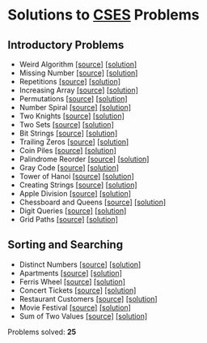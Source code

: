 # Solutions to [CSES](https://cses.fi/problemset/) Problems

## Introductory Problems

- Weird Algorithm
[[source]](https://cses.fi/problemset/task/1068) 
[[solution]](https://github.com/kantuni/CSES/blob/main/Introductory%20Problems/weird-algorithm.cpp)
- Missing Number
[[source]](https://cses.fi/problemset/task/1083) 
[[solution]](https://github.com/kantuni/CSES/blob/main/Introductory%20Problems/missing-number.cpp)
- Repetitions
[[source]](https://cses.fi/problemset/task/1069) 
[[solution]](https://github.com/kantuni/CSES/blob/main/Introductory%20Problems/repetitions.cpp)
- Increasing Array
[[source]](https://cses.fi/problemset/task/1094) 
[[solution]](https://github.com/kantuni/CSES/blob/main/Introductory%20Problems/increasing-array.cpp)
- Permutations
[[source]](https://cses.fi/problemset/task/1070) 
[[solution]](https://github.com/kantuni/CSES/blob/main/Introductory%20Problems/permutations-v2.cpp)
- Number Spiral
[[source]](https://cses.fi/problemset/task/1071) 
[[solution]](https://github.com/kantuni/CSES/blob/main/Introductory%20Problems/number-spiral.cpp)
- Two Knights
[[source]](https://cses.fi/problemset/task/1072) 
[[solution]](https://github.com/kantuni/CSES/blob/main/Introductory%20Problems/two-knights.cpp)
- Two Sets
[[source]](https://cses.fi/problemset/task/1092) 
[[solution]](https://github.com/kantuni/CSES/blob/main/Introductory%20Problems/two-sets.cpp)
- Bit Strings
[[source]](https://cses.fi/problemset/task/1617) 
[[solution]](https://github.com/kantuni/CSES/blob/main/Introductory%20Problems/bit-strings.cpp)
- Trailing Zeros
[[source]](https://cses.fi/problemset/task/1618) 
[[solution]](https://github.com/kantuni/CSES/blob/main/Introductory%20Problems/trailing-zeros.cpp)
- Coin Piles
[[source]](https://cses.fi/problemset/task/1754) 
[[solution]](https://github.com/kantuni/CSES/blob/main/Introductory%20Problems/coin-piles.cpp)
- Palindrome Reorder
[[source]](https://cses.fi/problemset/task/1755) 
[[solution]](https://github.com/kantuni/CSES/blob/main/Introductory%20Problems/palindrome-reorder.cpp)
- Gray Code
[[source]](https://cses.fi/problemset/task/2205) 
[[solution]](https://github.com/kantuni/CSES/blob/main/Introductory%20Problems/gray-code.cpp)
- Tower of Hanoi
[[source]](https://cses.fi/problemset/task/2165) 
[[solution]](https://github.com/kantuni/CSES/blob/main/Introductory%20Problems/tower-of-hanoi.cpp)
- Creating Strings
[[source]](https://cses.fi/problemset/task/1622) 
[[solution]](https://github.com/kantuni/CSES/blob/main/Introductory%20Problems/creating-strings.cpp)
- Apple Division
[[source]](https://cses.fi/problemset/task/1623) 
[[solution]](https://github.com/kantuni/CSES/blob/main/Introductory%20Problems/apple-division.cpp)
- Chessboard and Queens
[[source]](https://cses.fi/problemset/task/1624) 
[[solution]](https://github.com/kantuni/CSES/blob/main/Introductory%20Problems/chessboard-and-queens.cpp)
- Digit Queries
[[source]](https://cses.fi/problemset/task/2431) 
[[solution]](https://github.com/kantuni/CSES/blob/main/Introductory%20Problems/digit-queries.cpp)
- Grid Paths
[[source]](https://cses.fi/problemset/task/1625) 
[[solution]](https://github.com/kantuni/CSES/blob/main/Introductory%20Problems/grid-paths.cpp)

## Sorting and Searching

- Distinct Numbers
[[source]](https://cses.fi/problemset/task/1621) 
[[solution]](https://github.com/kantuni/CSES/blob/main/Sorting%20and%20Searching/distinct-numbers.cpp)
- Apartments
[[source]](https://cses.fi/problemset/task/1084) 
[[solution]](https://github.com/kantuni/CSES/blob/main/Sorting%20and%20Searching/apartments.cpp)
- Ferris Wheel
[[source]](https://cses.fi/problemset/task/1090) 
[[solution]](https://github.com/kantuni/CSES/blob/main/Sorting%20and%20Searching/ferris-wheel.cpp)
- Concert Tickets
[[source]](https://cses.fi/problemset/task/1091) 
[[solution]](https://github.com/kantuni/CSES/blob/main/Sorting%20and%20Searching/concert-tickets.cpp)
- Restaurant Customers
[[source]](https://cses.fi/problemset/task/1619) 
[[solution]](https://github.com/kantuni/CSES/blob/main/Sorting%20and%20Searching/restaurant-customers.cpp)
- Movie Festival
[[source]](https://cses.fi/problemset/task/1629) 
[[solution]](https://github.com/kantuni/CSES/blob/main/Sorting%20and%20Searching/movie-festival.cpp)
- Sum of Two Values
[[source]](https://cses.fi/problemset/task/1640) 
[[solution]](https://github.com/kantuni/CSES/blob/main/Sorting%20and%20Searching/sum-of-two-values.cpp)


Problems solved: **25**
